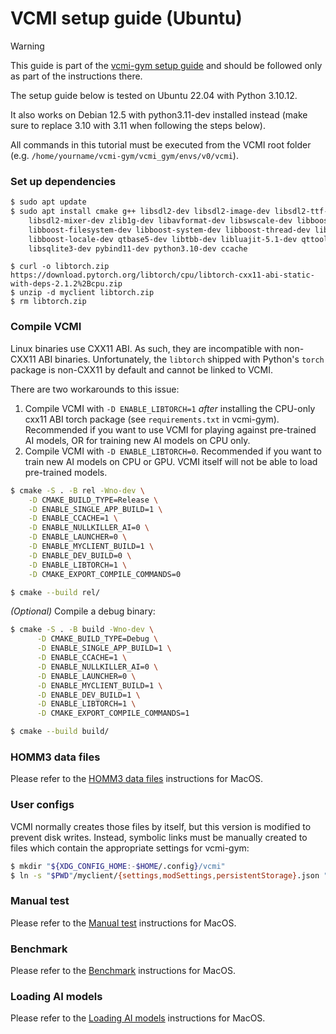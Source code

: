 # VCMI setup guide (Ubuntu)

> [!WARNING]
> This guide is part of the
> [vcmi-gym setup guide](https://github.com/smanolloff/vcmi-gym/blob/main/doc/setup_ubuntu.md)
> and should be followed only as part of the instructions there.

The setup guide below is tested on Ubuntu 22.04 with Python 3.10.12.

It also works on Debian 12.5 with python3.11-dev installed instead (make sure
to replace 3.10 with 3.11 when following the steps below).

All commands in this tutorial must be executed from the VCMI root folder
<br>(e.g. `/home/yourname/vcmi-gym/vcmi_gym/envs/v0/vcmi`).

### Set up dependencies

```bash
$ sudo apt update
$ sudo apt install cmake g++ libsdl2-dev libsdl2-image-dev libsdl2-ttf-dev \
    libsdl2-mixer-dev zlib1g-dev libavformat-dev libswscale-dev libboost-dev \
    libboost-filesystem-dev libboost-system-dev libboost-thread-dev libboost-program-options-dev \
    libboost-locale-dev qtbase5-dev libtbb-dev libluajit-5.1-dev qttools5-dev \
    libsqlite3-dev pybind11-dev python3.10-dev ccache
```

```
$ curl -o libtorch.zip https://download.pytorch.org/libtorch/cpu/libtorch-cxx11-abi-static-with-deps-2.1.2%2Bcpu.zip
$ unzip -d myclient libtorch.zip
$ rm libtorch.zip
```

### Compile VCMI

Linux binaries use CXX11 ABI. As such, they are incompatible with non-CXX11
ABI binaries. Unfortunately, the `libtorch` shipped with Python's `torch`
package is non-CXX11 by default and cannot be linked to VCMI.

There are two workarounds to this issue:

1. Compile VCMI with `-D ENABLE_LIBTORCH=1` *after* installing the CPU-only
cxx11 ABI torch package (see `requirements.txt` in vcmi-gym). Recommended
if you want to use VCMI for playing against pre-trained AI models, OR for
training new AI models on CPU only.
1. Compile VCMI with `-D ENABLE_LIBTORCH=0`. Recommended if you want to train
new AI models on CPU or GPU. VCMI itself will not be able to load pre-trained
models.

```bash
$ cmake -S . -B rel -Wno-dev \
    -D CMAKE_BUILD_TYPE=Release \
    -D ENABLE_SINGLE_APP_BUILD=1 \
    -D ENABLE_CCACHE=1 \
    -D ENABLE_NULLKILLER_AI=0 \
    -D ENABLE_LAUNCHER=0 \
    -D ENABLE_MYCLIENT_BUILD=1 \
    -D ENABLE_DEV_BUILD=0 \
    -D ENABLE_LIBTORCH=1 \
    -D CMAKE_EXPORT_COMPILE_COMMANDS=0

$ cmake --build rel/
```

_(Optional)_ Compile a debug binary:

```bash
$ cmake -S . -B build -Wno-dev \
      -D CMAKE_BUILD_TYPE=Debug \
      -D ENABLE_SINGLE_APP_BUILD=1 \
      -D ENABLE_CCACHE=1 \
      -D ENABLE_NULLKILLER_AI=0 \
      -D ENABLE_LAUNCHER=0 \
      -D ENABLE_MYCLIENT_BUILD=1 \
      -D ENABLE_DEV_BUILD=1 \
      -D ENABLE_LIBTORCH=1 \
      -D CMAKE_EXPORT_COMPILE_COMMANDS=1

$ cmake --build build/
```

### HOMM3 data files

Please refer to the [HOMM3 data files](./setup_macos.md#homm3-data-files)
instructions for MacOS.

### User configs

VCMI normally creates those files by itself, but this version is modified to
prevent disk writes.
Instead, symbolic links must be manually created to files which contain
the appropriate settings for vcmi-gym:

```bash
$ mkdir "${XDG_CONFIG_HOME:-$HOME/.config}/vcmi"
$ ln -s "$PWD"/myclient/{settings,modSettings,persistentStorage}.json "${XDG_CONFIG_HOME:-$HOME/.config}/vcmi"
```

### Manual test

Please refer to the [Manual test](./setup_macos.md#manual-test)
instructions for MacOS.

### Benchmark

Please refer to the [Benchmark](./setup_macos.md#benchmark)
instructions for MacOS.

### Loading AI models

Please refer to the [Loading AI models](./setup_macos.md#loading-ai-models)
instructions for MacOS.
